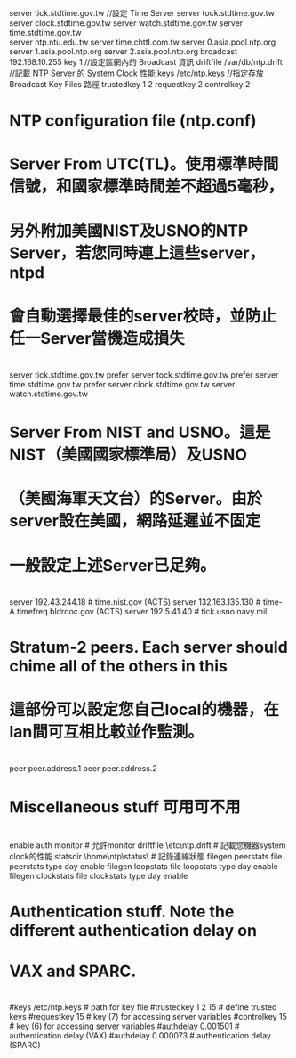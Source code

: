  server tick.stdtime.gov.tw            //設定 Time Server
 server tock.stdtime.gov.tw
 server clock.stdtime.gov.tw
 server watch.stdtime.gov.tw
 server time.stdtime.gov.tw       
 server ntp.ntu.edu.tw
 server time.chttl.com.tw
 server 0.asia.pool.ntp.org
 server 1.asia.pool.ntp.org
 server 2.asia.pool.ntp.org
 broadcast 192.168.10.255 key 1        //設定區網內的 Broadcast 資訊
 driftfile /var/db/ntp.drift           //記載 NTP Server 的 System Clock 性能
 keys /etc/ntp.keys                    //指定存放 Broadcast Key Files 路徑
 trustedkey 1 2
 requestkey 2
 controlkey 2
 
 
 
 
 #
# NTP configuration file (ntp.conf)
#
# Server From UTC(TL)。使用標準時間信號，和國家標準時間差不超過5毫秒，
# 另外附加美國NIST及USNO的NTP Server，若您同時連上這些server，ntpd 
# 會自動選擇最佳的server校時，並防止任一Server當機造成損失
#
server tick.stdtime.gov.tw prefer
server tock.stdtime.gov.tw prefer
server time.stdtime.gov.tw prefer
server clock.stdtime.gov.tw
server watch.stdtime.gov.tw

#
# Server From NIST and USNO。這是NIST（美國國家標準局）及USNO
# （美國海軍天文台）的Server。由於server設在美國，網路延遲並不固定
# 一般設定上述Server已足夠。
#
server 192.43.244.18 # time.nist.gov (ACTS)
server 132.163.135.130 # time-A.timefreq.bldrdoc.gov (ACTS)
server 192.5.41.40 # tick.usno.navy.mil
#
# Stratum-2 peers. Each server should chime all of the others in this
# 這部份可以設定您自己local的機器，在lan間可互相比較並作監測。
#
peer peer.address.1
peer peer.address.2
#
# Miscellaneous stuff 可用可不用
#
enable auth monitor # 允許monitor
driftfile \etc\ntp.drift # 記載您機器system clock的性能
statsdir \home\ntp\status\ # 記錄連線狀態
filegen peerstats file peerstats type day enable
filegen loopstats file loopstats type day enable
filegen clockstats file clockstats type day enable
#
# Authentication stuff. Note the different authentication delay on
# VAX and SPARC.
#
#keys /etc/ntp.keys # path for key file
#trustedkey 1 2 15 # define trusted keys
#requestkey 15 # key (7) for accessing server variables
#controlkey 15 # key (6) for accessing server variables
#authdelay 0.001501 # authentication delay (VAX)
#authdelay 0.000073 # authentication delay (SPARC)
 
 
 
 
 
 
 
